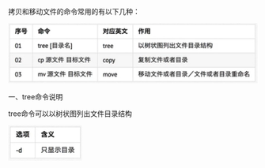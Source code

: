拷贝和移动文件的命令常用的有以下几种：

![拷贝和移动文件常用命令](https://github.com/CrystalMathYao/Basic-Knowledge-Learning/blob/master/Linux入门基础知识/Figure/拷贝和移动文件常用命令.png)

一、tree命令说明

tree命令可以以树状图列出文件目录结构

![tree命令常用选项](https://github.com/CrystalMathYao/Basic-Knowledge-Learning/blob/master/Linux入门基础知识/Figure/tree命令常用选项.png)

